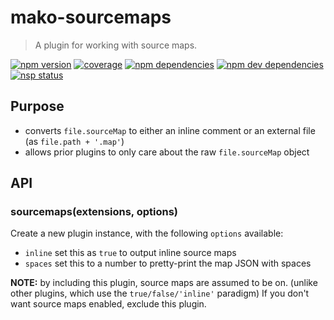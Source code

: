 # mako-sourcemaps

> A plugin for working with source maps.

[![npm version][npm-badge]][npm]
[![coverage][coveralls-badge]][coveralls]
[![npm dependencies][david-badge]][david]
[![npm dev dependencies][david-dev-badge]][david-dev]
[![nsp status][nsp-badge]][nsp]

## Purpose

 - converts `file.sourceMap` to either an inline comment or an external file (as `file.path + '.map'`)
 - allows prior plugins to only care about the raw `file.sourceMap` object

## API

### sourcemaps(extensions, options)

Create a new plugin instance, with the following `options` available:

 - `inline` set this as `true` to output inline source maps
 - `spaces` set this to a number to pretty-print the map JSON with spaces

**NOTE:** by including this plugin, source maps are assumed to be on. (unlike other plugins, which
use the `true/false/'inline'` paradigm) If you don't want source maps enabled, exclude this plugin.


[coveralls-badge]: https://img.shields.io/coveralls/makojs/sourcemaps.svg
[coveralls]: https://coveralls.io/github/makojs/sourcemaps
[david-badge]: https://img.shields.io/david/makojs/sourcemaps.svg
[david-dev-badge]: https://img.shields.io/david/dev/makojs/sourcemaps.svg
[david-dev]: https://david-dm.org/makojs/sourcemaps#info=devDependencies
[david]: https://david-dm.org/makojs/sourcemaps
[npm-badge]: https://img.shields.io/npm/v/mako-sourcemaps.svg
[npm]: https://www.npmjs.com/package/mako-sourcemaps
[nsp-badge]: https://nodesecurity.io/orgs/mako/projects/49038942-4e93-441a-901d-e594a8d21d42/badge
[nsp]: https://nodesecurity.io/orgs/mako/projects/49038942-4e93-441a-901d-e594a8d21d42
